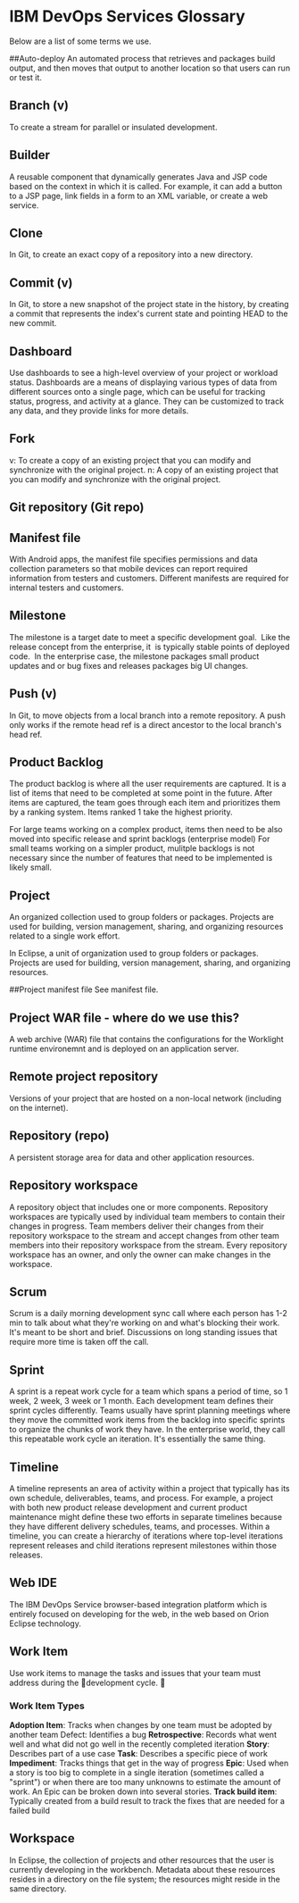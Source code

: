 # IBM DevOps Services Glossary

Below are a list of some terms we use.

##Auto-deploy
An automated process that retrieves and packages build output, and then moves that 
output to another location so that users can run or 
test it. 

## Branch (v)
To create a stream for parallel or insulated development.

## Builder
A reusable component that dynamically generates Java and JSP code based on the context in 
which it is called. For example, it can add a button to a JSP page, link fields in a form to 
an XML variable, or create a web service.

## Clone
In Git, to create an exact copy of a repository into a new directory. 

## Commit (v)
In Git, to store a new snapshot of the project state in the history, by creating a commit 
that represents the index's current state and pointing HEAD to the new commit.

## Dashboard 
Use dashboards to see a high-level overview of your project or workload status.
Dashboards are a means of displaying various types of data from different sources onto a 
single page, which can be useful for tracking status, progress, and activity at a glance. 
They can be customized to track any data, and they provide links for more details. 

## Fork
v: To create a copy of an existing project that you can modify and synchronize with the 
original project. 
n: A copy of an existing project that you can modify and synchronize with the original 
project.

## Git repository (Git repo)

## Manifest file
With Android apps, the manifest file specifies permissions and data collection parameters 
so that mobile devices can report required information from testers and customers. 
Different manifests are required for internal testers and customers.

## Milestone
The milestone is a target date to meet a specific development goal.  Like the release concept 
from the enterprise, it  is typically stable points of deployed code.  In the enterprise case, 
the milestone packages small product updates and or bug fixes and releases packages big UI 
changes.

## Push (v)
In Git, to move objects from a local branch into a remote repository. A push only works if 
the remote head ref is a direct ancestor to the local branch's head ref. 

## Product Backlog
The product backlog is where all the user requirements are captured. It is a list of items that
need to be completed at some point in the future. After items are captured, the team goes 
through each item and prioritizes them by a ranking system. Items ranked 1 take the highest 
priority.

For large teams working on a complex product, items then need to be also moved into specific 
release and sprint backlogs (enterprise model)
For small teams working on a simpler product, mulitple backlogs is not necessary since the 
number of features that need to be implemented is likely small.

## Project
An organized collection used to group folders or packages. Projects are used for building, 
version management, sharing, and organizing resources related to a single work effort.

In Eclipse, a unit of organization used to group folders or packages. Projects are used for 
building, version management, sharing, and organizing resources.

##Project manifest file
See manifest file.

## Project WAR file - where do we use this?
A web archive (WAR) file that contains the configurations for the Worklight runtime 
environemnt and is deployed on an application server.

## Remote project repository
Versions of your project that are hosted on a non-local network (including on the internet).


## Repository (repo)
A persistent storage area for data and other application resources.

## Repository workspace
A repository object that includes one or more components. Repository workspaces are typically used by individual team members to contain their changes in progress. Team members deliver their changes from their repository workspace to the stream and accept changes from other team members into their repository workspace from the stream. Every repository workspace has an owner, and only the owner can make changes in the workspace.

## Scrum 
Scrum is a daily morning development sync call where each person has 1-2 min to talk about what 
they're working on and what's blocking their work. It's meant to be short and brief. 
Discussions on long standing issues that require more time is taken off the call. 




## Sprint
A sprint is a repeat work cycle for a team which spans a period of time, so 1 week, 2 week, 
3 week or 1 month. Each development team defines their sprint cycles differently. Teams usually 
have sprint planning meetings where they move the committed work items from the backlog into 
specific sprints to organize the chunks of work they have. In the enterprise world, they call 
this repeatable work cycle an iteration. It's essentially the same thing.


## Timeline 
A timeline represents an area of activity within a project that typically has its own schedule, 
deliverables, teams, and process. For example, a project with both new product release 
development and current product maintenance might define these two efforts in separate 
timelines because they have different delivery schedules, teams, and processes. Within a 
timeline, you can create a hierarchy of iterations where top-level iterations represent 
releases and child iterations represent milestones within those releases.

## Web IDE
The IBM DevOps Service browser-based integration platform which is entirely
focused on developing for the web, in the web based on Orion Eclipse technology.

## Work Item
Use work items to manage the tasks and issues that your team must address during the 
development cycle. 

### Work Item Types
**Adoption Item**: Tracks when changes by one team must be adopted by another team 
Defect: Identifies a bug 
**Retrospective**: Records what went well and what did not go well in the recently completed iteration 
**Story**: Describes part of a use case 
**Task**: Describes a specific piece of work 
**Impediment**: Tracks things that get in the way of progress 
**Epic**: Used when a story is too big to complete in a single iteration (sometimes called a "sprint") or when there are too many unknowns to estimate the amount of work. An Epic can be broken down into several stories. 
**Track build item**: Typically created from a build result to track the fixes that are needed for a failed build 

## Workspace
In Eclipse, the collection of projects and other resources that the user is currently developing in the workbench. Metadata about these resources resides in a directory on the file system; the resources might reside in the same directory.